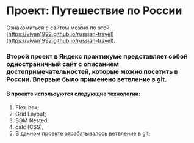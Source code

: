 # Проект: Путешествие по России

Ознакомиться с сайтом можно по этой [https://vivan1992.github.io/russian-travel](https://vivan1992.github.io/russian-travel).

### Второй проект в Яндекс практикуме представляет собой одностраничный сайт с описанием достопримечательностей, которые можно посетить в России. Впервые было применено ветвление в git.

#### В проекте используются следующие технологии:
1. Flex-box;
2. Grid Layout;
3. БЭМ Nested;
4. calc (CSS);
5. В данном проекте отрабатывалось ветвление в git;
